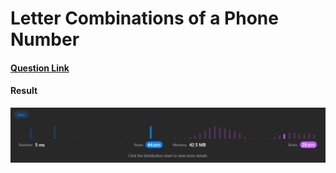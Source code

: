 # Letter Combinations of a Phone Number

#### [Question Link](https://leetcode.com/problems/letter-combinations-of-a-phone-number/)

#### Result
![result](Result.png)